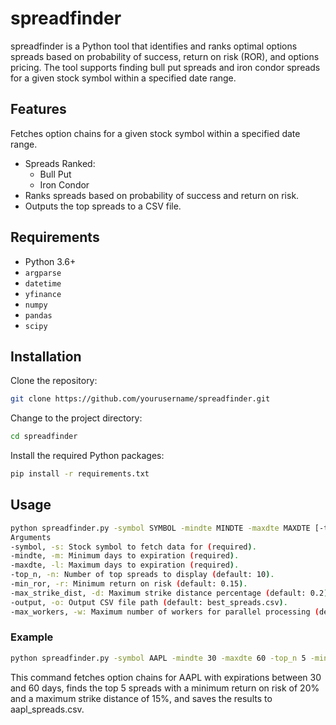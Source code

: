 # spreadfinder

spreadfinder is a Python tool that identifies and ranks optimal options spreads based on probability of success, return on risk (ROR), and options pricing. The tool supports finding bull put spreads and iron condor spreads for a given stock symbol within a specified date range.

## Features
Fetches option chains for a given stock symbol within a specified date range.

- Spreads Ranked:
    - Bull Put
    - Iron Condor
- Ranks spreads based on probability of success and return on risk.
- Outputs the top spreads to a CSV file.

## Requirements
- Python 3.6+
- `argparse`
- `datetime`
- `yfinance`
- `numpy`
- `pandas`
- `scipy`

## Installation
Clone the repository:

```sh
git clone https://github.com/yourusername/spreadfinder.git
```

Change to the project directory:
```sh
cd spreadfinder
```

Install the required Python packages:
```sh
pip install -r requirements.txt
```

## Usage

```sh
python spreadfinder.py -symbol SYMBOL -mindte MINDTE -maxdte MAXDTE [-top_n TOP_N] [-min_ror MIN_ROR] [-max_strike_dist MAX_STRIKE_DIST] [-output OUTPUT]
Arguments
-symbol, -s: Stock symbol to fetch data for (required).
-mindte, -m: Minimum days to expiration (required).
-maxdte, -l: Maximum days to expiration (required).
-top_n, -n: Number of top spreads to display (default: 10).
-min_ror, -r: Minimum return on risk (default: 0.15).
-max_strike_dist, -d: Maximum strike distance percentage (default: 0.2).
-output, -o: Output CSV file path (default: best_spreads.csv).
-max_workers, -w: Maximum number of workers for parallel processing (default: 4).
```

### Example
```sh
python spreadfinder.py -symbol AAPL -mindte 30 -maxdte 60 -top_n 5 -min_ror 0.2 -max_strike_dist 0.15 -w 10 -output aapl_spreads.csv
```

This command fetches option chains for AAPL with expirations between 30 and 60 days, finds the top 5 spreads with a minimum return on risk of 20% and a maximum strike distance of 15%, and saves the results to aapl_spreads.csv.
